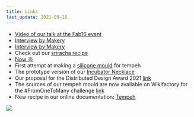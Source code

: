 ```yaml
---
title: Links
last_update: 2021-09-16
---
```


- [Video of our talk at the Fab16 event](https://www.youtube.com/watch?v=fuh9ZzpxUQI)
- [Interview by Makery](https://www.makery.info/en/2021/09/11/english-domingo-club-wed-like-to-share-fabrication-recipes-like-we-share-food-recipes/)
- [Interview by Makery](https://www.makery.info/en/2021/09/11/english-domingo-club-wed-like-to-share-fabrication-recipes-like-we-share-food-recipes/)
- Check out our [sriracha recipe](sriracha.html)
- [Now ☼](now.html)
- First attempt at making a [silicone mould](silicon-mouds-01.html) for tempeh
- The prototype version of our [Incubator Necklace](incubator-necklace.html)
- Our proposal for the Distributed Design Award 2021 [link](https://distributeddesign.eu/awards/entries/domingo-club-incubator/)
- The sources of our tempeh mould are now available on Wikifactory for the #FromOneToMany challenge [link](https://wikifactory.com/@domingoclub/tempeh-molds)
- New recipe in our online documentation: [Tempeh](soy-tempeh.html)

![](grains.png)
